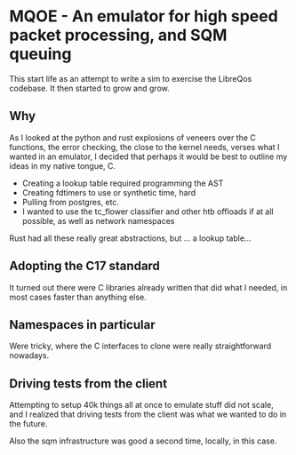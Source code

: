 # MQOE - An emulator for high speed packet processing, and SQM queuing

This start life as an attempt to write a sim to exercise the
LibreQos codebase. It then started to grow and grow.

## Why

As I looked at the python and rust explosions of veneers over the C functions,
the error checking, the close to the kernel needs, verses what I wanted in an
emulator, I decided that perhaps it would be best to outline my ideas in my
native tongue, C.

* Creating a lookup table required programming the AST
* Creating fdtimers to use or synthetic time, hard
* Pulling from postgres, etc. 
* I wanted to use the tc_flower classifier and other
htb offloads if at all possible, as well as network namespaces

Rust had all these really great abstractions, but ... a lookup table...

## Adopting the C17 standard

It turned out there were C libraries already written that
did what I needed, in most cases faster than anything else.

## Namespaces in particular

Were tricky, where the C interfaces to clone were really straightforward
nowadays.

## Driving tests from the client

Attempting to setup 40k things all at once to emulate stuff did not scale, and I
realized that driving tests from the client was what we wanted to do in the future.

Also the sqm infrastructure was good a second time, locally, in this
case.

